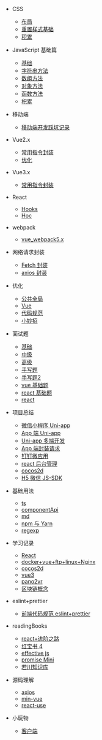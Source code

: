 <!--
 * @Author: lcz
 * @Date: 2021-03-11 15:09:19
 * @LastEditTime: 2022-03-07 11:12:18
 * @LastEditors: Please set LastEditors
 * @Description: In User Settings Edit
 * @FilePath: \lczdocs\_sidebar.md
-->

- CSS
  - [布局](css/layout.md)
  - [重置样式基础](css/reset.md)
  - [积累](css/accumulation.md)
- JavaScript 基础篇

  - [基础](js/base.md)
  - [字符串方法](js/jsString.md)
  - [数组方法](js/jsArray.md)
  - [对象方法](js/jsObject.md)
  - [函数方法](js/jsfunction.md)
  - [积累](js/accumulation.md)

- 移动端

  - [移动端开发踩坑记录](mobile/mobile.md)

- Vue2.x

  - [常用指令封装](vue2.x/directive.md)
  - [优化](vue2.x/optimization.md)

- Vue3.x

  - [常用指令封装](vue3.x/directive.md)

- React
  - [Hooks](react/hooks.md)
  - [Hoc](react/hoc.md)

- webpack

  - [vue_webpack5.x](webpack/vue3xWebpack.md)

- 网络请求封装

  - [Fetch 封装](request/fetch.md)
  - [axios 封装](request/axios.md)

- 优化

  - [公共全局](optimization/common.md)
  - [Vue](optimization/vue.md)
  - [代码规范](optimization/code.md)
  - [小妙招](optimization/littleTrick.md)

- 面试题

  - [基础](questions/base.md)
  - [中级](questions/intermediate.md)
  - [高级](questions/senior.md)
  - [手写题](questions/despise.md)
  - [手写题2](questions/despise2.md)
  - [vue 基础题](questions/vue.md)
  - [react 基础题](questions/reactBase.md)
  - [react](questions/react.md)

- 项目总结

  - [微信小程序 Uni-app](project/wx.md)
  - [App 端 Uni-app](project/app.md)
  - [Uni-app 多端开发](project/uniMore.md)
  - [App 端封装请求](project/request.md)
  - [钉钉微应用](project/ddH5.md)
  - [react 后台管理](project/reactAntdAdmin.md)
  - [cocos2d](project/cocos2dJs.md)
  - [H5 微信 JS-SDK](project/H5WX_JS_SDK.md)

- 基础用法

  - [ts](baseuse/ts.md)
  - [componentApi](baseuse/componentApi.md)
  - [md](baseuse/md.md)
  - [npm 与 Yarn](baseuse/npmYarn.md)
  - [regexp](baseuse/regexp.md)

- 学习记录
  - [React](study/react.md)
  - [docker+vue+ftp+linux+Nginx](study/public.md)
  - [cocos2d](study/cocos2d.md)
  - [vue3](study/vue3.md)
  - [pano2vr](study/pano2vr.md)
  - [区块链概念](study/blockChain.md)
- eslint+prettier

  - [前端代码规范 eslint+prettier](rules/code.md)

- readingBooks

  - [react+进阶之路](readingBooks/reactTo.md)
  - [红宝书 4](readingBooks/red4.md)
  - [effective js](readingBooks/effective.md)
  - [promise Mini](readingBooks/promiseMini.md)
  - [若川知识库](readingBooks/ruochuan.md)
- 源码理解
  - [axios](sourceCode/axios.md)
  - [min-vue](sourceCode/min-vue.md)
  - [react-use](sourceCode/react-use.md)
- 小玩物
  - [客户端](Plaything/client.md)
